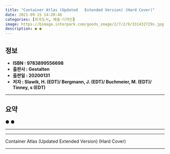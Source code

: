 ```yaml
---
title: "Container Atlas (Updated   Extended Version) (Hard Cover)"
date: 2021-09-15 14:20:48
categories: [외국도서, 예술-디자인]
image: https://bimage.interpark.com/goods_image/2/7/2/9/331432729s.jpg
description: ● ●
---
```


## **정보**

- **ISBN : 9783899556698**
- **출판사 : Gestalten**
- **출판일 : 20200131**
- **저자 : Slawik, H. (EDT)/ Bergmann, J. (EDT)/ Buchmeier, M. (EDT)/ Tinney, s (EDT)**

------



## **요약**

●  ●  

------



------


Container Atlas (Updated   Extended Version) (Hard Cover) 

------


